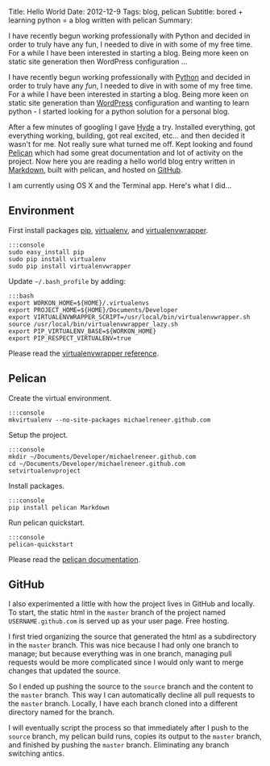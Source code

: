 Title: Hello World
Date: 2012-12-9
Tags: blog, pelican
Subtitle: bored + learning python = a blog written with pelican
Summary: <p>I have recently begun working professionally with Python and decided in order to truly have any fun, I needed to dive in with some of my free time. For a while I have been interested in starting a blog. Being more keen on static site generation then WordPress configuration ...</p>

I have recently begun working professionally with [Python][] and decided in
order to truly have any *fun*, I needed to dive in with some of my free time.
For a while I have been interested in starting a blog. Being more keen on
static site generation than [WordPress][] configuration and wanting to learn
python - I started looking for a python solution for a personal blog.

After a few minutes of googling I gave [Hyde][] a try. Installed everything, got
everything working, building, got real excited, etc... and then decided it
wasn't for me. Not really sure what turned me off. Kept looking and found
[Pelican][] which had some great documentation and lot of activity on the
project. Now here you are reading a hello world blog entry written in
[Markdown][], built with pelican, and hosted on [GitHub][].

I am currently using OS X and the Terminal app. Here's what I did...

Environment
----------

First install packages [pip][], [virtualenv][], and [virtualenvwrapper][].

    :::console
    sudo easy_install pip
    sudo pip install virtualenv
    sudo pip install virtualenvwrapper

Update `~/.bash_profile` by adding:

    :::bash
    export WORKON_HOME=${HOME}/.virtualenvs
    export PROJECT_HOME=${HOME}/Documents/Developer
    export VIRTUALENVWRAPPER_SCRIPT=/usr/local/bin/virtualenvwrapper.sh
    source /usr/local/bin/virtualenvwrapper_lazy.sh
    export PIP_VIRTUALENV_BASE=${WORKON_HOME}
    export PIP_RESPECT_VIRTUALENV=true

Please read the [virtualenvwrapper reference][].

Pelican
----------

Create the virtual environment.

    :::console
    mkvirtualenv --no-site-packages michaelreneer.github.com

Setup the project.

    :::console
    mkdir ~/Documents/Developer/michaelreneer.github.com
    cd ~/Documents/Developer/michaelreneer.github.com
    setvirtualenvproject

Install packages.

    :::console
    pip install pelican Markdown

Run pelican quickstart.

    :::console
    pelican-quickstart

Please read the [pelican documentation][].

GitHub
----------

I also experimented a little with how the project lives in GitHub and locally.
To start, the static html in the `master` branch of the project named
`USERNAME.github.com` is served up as your user page. Free hosting.

I first tried organizing the source that generated the html as a subdirectory in
the `master` branch. This was nice because I had only one branch to manage; but
because everything was in one branch, managing pull requests would be more
complicated since I would only want to merge changes that updated the source.

So I ended up pushing the source to the `source` branch and the content to the
`master` branch. This way I can automatically decline all pull requests to
the `master` branch. Locally, I have each branch cloned into a different
directory named for the branch.

I will eventually script the process so that immediately after I
push to the `source` branch, my pelican build runs, copies its output to the
`master` branch, and finished by pushing the `master` branch. Eliminating any
branch switching antics.

[github]: http://github.com "GitHub"
[github pages]: http://pages.github.com "GitHub Pages"
[hyde]: http://hyde.github.com "Hyde"
[jekyll]: http://github.com/mojombo/jekyll "Jekyll"
[markdown]: http://daringfireball.net/projects/markdown/ "Markdown"
[pelican]: https://github.com/getpelican/pelican "Pelican"
[pelican documentation]: http://pelican.readthedocs.org/en/3.1.1/getting_started.html "Pelican Documentation"
[python]: http://www.python.org "Python"
[pip]: http://pypi.python.org/pypi/pip "pip"
[ruby]: http://www.ruby-lang.org "Ruby"
[virtualenv]: http://pypi.python.org/pypi/virtualenv "virtualenv"
[virtualenvwrapper]: http://pypi.python.org/pypi/virtualenvwrapper "virtualenvwrapper"
[virtualenvwrapper reference]: http://virtualenvwrapper.readthedocs.org/en/latest/command_ref.html "virtualenvwrapper goodies"
[wordpress]: http://wordpress.com "WordPress"
